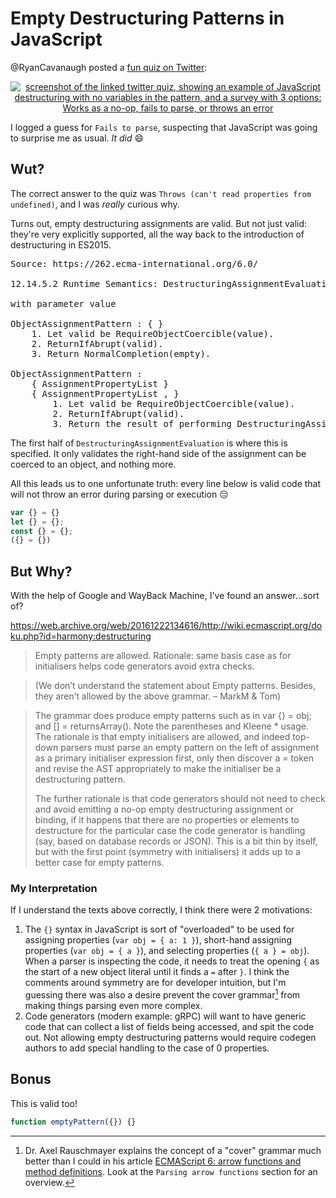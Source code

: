 <!---
title: Empty Destructuring Patterns in JavaScript
description: Digging into why JavaScript supports empty destructuring patterns
-->

# Empty Destructuring Patterns in JavaScript

@RyanCavanaugh posted a [fun quiz on Twitter](https://twitter.com/searyanc/status/1572730317433352192):

<p align="center">
  <a href="https://twitter.com/searyanc/status/1572730317433352192">
    <img
         src="https://user-images.githubusercontent.com/5233399/191644573-e93f5961-7920-4ebb-b1b3-cbfa029dfa54.png"
         alt="screenshot of the linked twitter quiz, showing an example of JavaScript destructuring with no variables in the pattern, and a survey with 3 options: Works as a no-op, fails to parse, or throws an error"
    />
  </a>
</p>

I logged a guess for `Fails to parse`, suspecting that JavaScript was going to surprise me as usual. _It did_ 😄

## Wut?

The correct answer to the quiz was `Throws (can't read properties from undefined)`, and I was _really_ curious why.

Turns out, empty destructuring assignments are valid. But not just valid: they're very explicitly supported, all the way back to the introduction of destructuring in ES2015.

<pre>
Source: https://262.ecma-international.org/6.0/

12.14.5.2 Runtime Semantics: DestructuringAssignmentEvaluation

with parameter value

ObjectAssignmentPattern : { }
    1. Let valid be RequireObjectCoercible(value).
    2. ReturnIfAbrupt(valid).
    3. Return NormalCompletion(empty).

ObjectAssignmentPattern :
    { AssignmentPropertyList }
    { AssignmentPropertyList , }
        1. Let valid be RequireObjectCoercible(value).
        2. ReturnIfAbrupt(valid).
        3. Return the result of performing DestructuringAssignmentEvaluation for AssignmentPropertyList using value as the argument.
</pre>

The first half of `DestructuringAssignmentEvaluation` is where this is specified. It only validates the right-hand side of the assignment can be coerced to an object, and nothing more.

All this leads us to one unfortunate truth: every line below is valid code that will not throw an error during parsing or execution 😔

```js
var {} = {}
let {} = {};
const {} = {};
({} = {})
```

## But Why?

With the help of Google and WayBack Machine, I've found an answer...sort of?

https://web.archive.org/web/20161222134616/http://wiki.ecmascript.org/doku.php?id=harmony:destructuring

> Empty patterns are allowed. Rationale: same basis case as for initialisers helps code generators avoid extra checks.

> (We don’t understand the statement about Empty patterns. Besides, they aren’t allowed by the above grammar. – MarkM & Tom)

> The grammar does produce empty patterns such as in var {} = obj; and [] = returnsArray(). Note the parentheses and Kleene * usage. The rationale is that empty initialisers are allowed, and indeed top-down parsers must parse an empty pattern on the left of assignment as a primary initialiser expression first, only then discover a = token and revise the AST appropriately to make the initialiser be a destructuring pattern.
> 
> The further rationale is that code generators should not need to check and avoid emitting a no-op empty destructuring assignment or binding, if it happens that there are no properties or elements to destructure for the particular case the code generator is handling (say, based on database records or JSON). This is a bit thin by itself, but with the first point (symmetry with initialisers) it adds up to a better case for empty patterns.

### My Interpretation

If I understand the texts above correctly, I think there were 2 motivations:

1. The `{}` syntax in JavaScript is sort of "overloaded" to be used for assigning properties (`var obj = { a: 1 }`), short-hand assigning properties (`var obj = { a }`), and selecting properties (`{ a } = obj`). When a parser is inspecting the code, it needs to treat the opening `{` as the start of a new object literal until it finds a `=` after `}`. I think the comments around symmetry are for developer intuition, but I'm guessing there was also a desire prevent the cover grammar[^1] from making things parsing even more complex.
2. Code generators (modern example: gRPC) will want to have generic code that can collect a list of fields being accessed, and spit the code out. Not allowing empty destructuring patterns would require codegen authors to add special handling to the case of 0 properties.

## Bonus

This is valid too!

```js
function emptyPattern({}) {}
```

[^1]: Dr. Axel Rauschmayer explains the concept of a "cover" grammar much better than I could in his article [ECMAScript 6: arrow functions and method definitions](https://2ality.com/2012/04/arrow-functions.html). Look at the `Parsing arrow functions` section for an overview.
